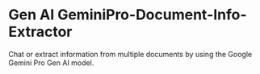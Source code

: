 # Gen AI GeminiPro-Document-Info-Extractor
Chat or extract information from multiple documents by using the Google Gemini Pro Gen AI model.
